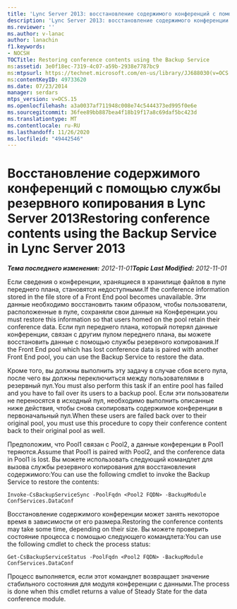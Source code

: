 ```yaml
---
title: 'Lync Server 2013: восстановление содержимого конференций с помощью службы резервного копирования'
description: 'Lync Server 2013: восстановление содержимого конференции с помощью службы резервного копирования.'
ms.reviewer: ''
ms.author: v-lanac
author: lanachin
f1.keywords:
- NOCSH
TOCTitle: Restoring conference contents using the Backup Service
ms:assetid: 3e0f18ec-7319-4c07-a59b-2938e7787bc9
ms:mtpsurl: https://technet.microsoft.com/en-us/library/JJ688030(v=OCS.15)
ms:contentKeyID: 49733620
ms.date: 07/23/2014
manager: serdars
mtps_version: v=OCS.15
ms.openlocfilehash: a3a0037af711948c008e74c5444373ed995f0e6e
ms.sourcegitcommit: 36fee89bb887bea4f18b19f17a8c69daf5bc423d
ms.translationtype: MT
ms.contentlocale: ru-RU
ms.lasthandoff: 11/26/2020
ms.locfileid: "49442546"
---
```

# <a name="restoring-conference-contents-using-the-backup-service-in-lync-server-2013"></a><span data-ttu-id="bcd14-103">Восстановление содержимого конференций с помощью службы резервного копирования в Lync Server 2013</span><span class="sxs-lookup"><span data-stu-id="bcd14-103">Restoring conference contents using the Backup Service in Lync Server 2013</span></span>

<div data-xmlns="http://www.w3.org/1999/xhtml">

<div class="topic" data-xmlns="http://www.w3.org/1999/xhtml" data-msxsl="urn:schemas-microsoft-com:xslt" data-cs="https://msdn.microsoft.com/">

<div data-asp="https://msdn2.microsoft.com/asp">



</div>

<div id="mainSection">

<div id="mainBody"><span data-ttu-id="bcd14-104">

<span> </span></span><span class="sxs-lookup"><span data-stu-id="bcd14-104">

<span> </span></span></span>

<span data-ttu-id="bcd14-105">_**Тема последнего изменения:** 2012-11-01_</span><span class="sxs-lookup"><span data-stu-id="bcd14-105">_**Topic Last Modified:** 2012-11-01_</span></span>

<span data-ttu-id="bcd14-106">Если сведения о конференции, хранящиеся в хранилище файлов в пуле переднего плана, становятся недоступными.</span><span class="sxs-lookup"><span data-stu-id="bcd14-106">If the conference information stored in the file store of a Front End pool becomes unavailable.</span></span> <span data-ttu-id="bcd14-107">Эти данные необходимо восстановить таким образом, чтобы пользователи, расположенные в пуле, сохраняли свои данные на Конференции.</span><span class="sxs-lookup"><span data-stu-id="bcd14-107">you must restore this information so that users homed on the pool retain their conference data.</span></span> <span data-ttu-id="bcd14-108">Если пул переднего плана, который потерял данные конференции, связан с другим пулом переднего плана, вы можете восстановить данные с помощью службы резервного копирования.</span><span class="sxs-lookup"><span data-stu-id="bcd14-108">If the Front End pool which has lost conference data is paired with another Front End pool, you can use the Backup Service to restore the data.</span></span>

<span data-ttu-id="bcd14-109">Кроме того, вы должны выполнить эту задачу в случае сбоя всего пула, после чего вы должны переключиться между пользователями в резервный пул.</span><span class="sxs-lookup"><span data-stu-id="bcd14-109">You must also perform this task if an entire pool has failed and you have to fail over its users to a backup pool.</span></span> <span data-ttu-id="bcd14-110">Если эти пользователи не переносятся в исходный пул, необходимо выполнить описанные ниже действия, чтобы снова скопировать содержимое конференции в первоначальный пул.</span><span class="sxs-lookup"><span data-stu-id="bcd14-110">When these users are failed back over to their original pool, you must use this procedure to copy their conference content back to their original pool as well.</span></span>

<span data-ttu-id="bcd14-111">Предположим, что Pool1 связан с Pool2, а данные конференции в Pool1 теряются.</span><span class="sxs-lookup"><span data-stu-id="bcd14-111">Assume that Pool1 is paired with Pool2, and the conference data in Pool1 is lost.</span></span> <span data-ttu-id="bcd14-112">Вы можете использовать следующий командлет для вызова службы резервного копирования для восстановления содержимого:</span><span class="sxs-lookup"><span data-stu-id="bcd14-112">You can use the following cmdlet to invoke the Backup Service to restore the contents:</span></span>

    Invoke-CsBackupServiceSync -PoolFqdn <Pool2 FQDN> -BackupModule ConfServices.DataConf

<span data-ttu-id="bcd14-113">Восстановление содержимого конференции может занять некоторое время в зависимости от его размера.</span><span class="sxs-lookup"><span data-stu-id="bcd14-113">Restoring the conference contents may take some time, depending on their size.</span></span> <span data-ttu-id="bcd14-114">Вы можете проверить состояние процесса с помощью следующего командлета:</span><span class="sxs-lookup"><span data-stu-id="bcd14-114">You can use the following cmdlet to check the process status:</span></span>

    Get-CsBackupServiceStatus -PoolFqdn <Pool2 FQDN> -BackupModule ConfServices.DataConf

<span data-ttu-id="bcd14-115">Процесс выполняется, если этот командлет возвращает значение стабильного состояния для модуля конференции с данными.</span><span class="sxs-lookup"><span data-stu-id="bcd14-115">The process is done when this cmdlet returns a value of Steady State for the data conference module.</span></span>

<span data-ttu-id="bcd14-116"></div>

<span> </span>

</div>

</div>

</span><span class="sxs-lookup"><span data-stu-id="bcd14-116"></div>

<span> </span>

</div>

</div>

</span></span></div>

